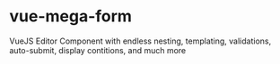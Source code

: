 # vue-mega-form
VueJS Editor Component with endless nesting, templating, validations, auto-submit, display contitions, and much more
